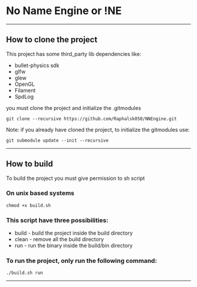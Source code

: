 # No Name Engine or !NE

---

## How to clone the project

This project has some third_party lib dependencies like:
- bullet-physics sdk
- glfw
- glew
- OpenGL
- Filament
- SpdLog

you must clone the project and initialize the .gitmodules

`git clone --recursive https://github.com/Raphalsk050/NNEngine.git`

Note: if you already have cloned the project, to initialize the gitmodules use:

`git submodule update --init --recursive`

---

## How to build

To build the project you must give permission to sh script
### **On unix based systems**
`chmod +x build.sh`

### This script have three possibilities:

- build - build the project inside the build directory
- clean - remove all the build directory
- run - run the binary inside the build/bin directory

### To run the project, only run the following command:
`./build.sh run`

---
